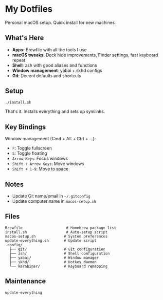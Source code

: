 # My Dotfiles

Personal macOS setup. Quick install for new machines.

## What's Here

- **Apps**: Brewfile with all the tools I use
- **macOS tweaks**: Dock hide improvements, Finder settings, fast keyboard repeat
- **Shell**: zsh with good aliases and functions  
- **Window management**: yabai + skhd configs
- **Git**: Decent defaults and shortcuts

## Setup

```bash
./install.sh
```

That's it. Installs everything and sets up symlinks.

## Key Bindings

Window management (Cmd + Alt + Ctrl + ...):
- `F`: Toggle fullscreen
- `S`: Toggle floating  
- `Arrow Keys`: Focus windows
- `Shift + Arrow Keys`: Move windows
- `Shift + 1-9`: Move to space

## Notes

- Update Git name/email in `~/.gitconfig`
- Update computer name in `macos-setup.sh`

## Files

```
Brewfile                    # Homebrew package list
install.sh                  # Auto-setup script
macos-setup.sh             # System preferences
update-everything.sh       # Update script
.config/
  ├── git/                 # Git configuration
  ├── zsh/                 # Shell configuration  
  ├── yabai/               # Window manager
  ├── skhd/                # Hotkey daemon
  └── karabiner/           # Keyboard remapping
```

## Maintenance

```bash
update-everything
```
